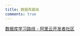 ```yaml
---
title: 数据库基础
comments: true
---
```


[数据库学习路线 - 阿里云开发者社区](https://developer.aliyun.com/learning/roadmap/database)
